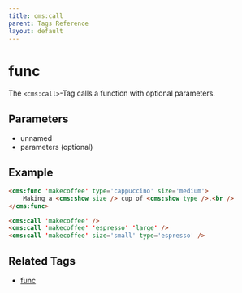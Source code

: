 ```yaml
---
title: cms:call
parent: Tags Reference
layout: default
---
```


# func
The `<cms:call>`-Tag calls a function with optional parameters.

## Parameters

* unnamed
* parameters (optional)

## Example

```html
<cms:func 'makecoffee' type='cappuccino' size='medium'>
    Making a <cms:show size /> cup of <cms:show type />.<br />
</cms:func>

<cms:call 'makecoffee' />
<cms:call 'makecoffee' 'espresso' 'large' />
<cms:call 'makecoffee' size='small' type='espresso' />
```

## Related Tags

* [func](./func.html)